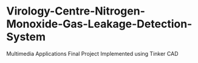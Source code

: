 # Virology-Centre-Nitrogen-Monoxide-Gas-Leakage-Detection-System
Multimedia Applications Final Project
Implemented using Tinker CAD
